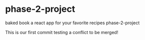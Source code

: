# phase-2-project

baked book a react app for your favorite recipes phase-2-project

This is our first commit testing a conflict to be merged!
